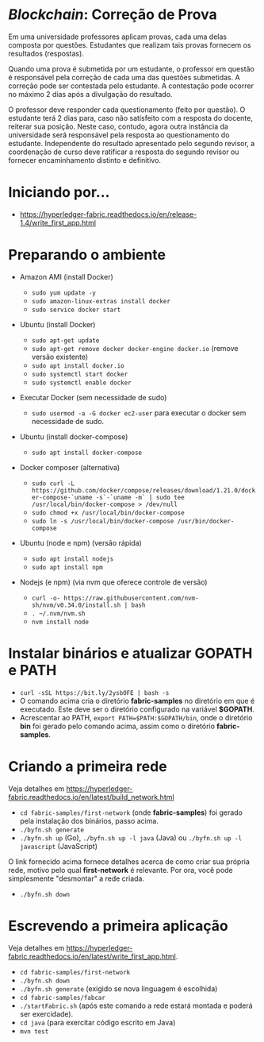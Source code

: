 # _Blockchain_: Correção de Prova

Em uma universidade professores aplicam provas, cada uma delas composta por questões. Estudantes que realizam tais provas fornecem os resultados (respostas).

Quando uma prova é submetida por um estudante, o professor em questão é responsável pela correção de cada uma das questões submetidas. A correção pode ser contestada pelo estudante. A contestação pode ocorrer no máximo 2 dias após a divulgação do resultado.

O professor deve responder cada questionamento (feito por questão). O estudante terá 2 dias para, caso não satisfeito com a resposta do docente, reiterar sua posição. Neste caso, contudo, agora outra instância da universidade será responsável pela resposta ao questionamento do estudante. Independente do resultado apresentado pelo segundo revisor, a coordenação de curso deve ratificar a resposta do segundo revisor ou fornecer encaminhamento distinto e definitivo.

# Iniciando por...

- https://hyperledger-fabric.readthedocs.io/en/release-1.4/write_first_app.html

# Preparando o ambiente

- Amazon AMI (install Docker)

  - `sudo yum update -y`
  - `sudo amazon-linux-extras install docker`
  - `sudo service docker start`

- Ubuntu (install Docker)

  - `sudo apt-get update`
  - `sudo apt-get remove docker docker-engine docker.io` (remove versão existente)
  - `sudo apt install docker.io`
  - `sudo systemctl start docker`
  - `sudo systemctl enable docker`

- Executar Docker (sem necessidade de sudo)

  - `sudo usermod -a -G docker ec2-user` para executar o docker sem necessidade de sudo.
  
- Ubuntu (install docker-compose)
  - `sudo apt install docker-compose` 

- Docker composer (alternativa)
  - `` sudo curl -L https://github.com/docker/compose/releases/download/1.21.0/docker-compose-`uname -s`-`uname -m` | sudo tee /usr/local/bin/docker-compose > /dev/null ``
  - `sudo chmod +x /usr/local/bin/docker-compose`
  - `sudo ln -s /usr/local/bin/docker-compose /usr/bin/docker-compose`

- Ubuntu (node e npm) (versão rápida)
  - `sudo apt install nodejs` 
  - `sudo apt install npm`
  
- Nodejs (e npm) (via nvm que oferece controle de versão)
  - `curl -o- https://raw.githubusercontent.com/nvm-sh/nvm/v0.34.0/install.sh | bash`
  - `. ~/.nvm/nvm.sh`
  - `nvm install node`

# Instalar binários e atualizar GOPATH e PATH

- `curl -sSL https://bit.ly/2ysbOFE | bash -s`
- O comando acima cria o diretório **fabric-samples** no diretório em que é executado. Este deve ser
  o diretório configurado na variável **\$GOPATH**.
- Acrescentar ao PATH, `export PATH=$PATH:$GOPATH/bin`, onde o diretório **bin** foi gerado pelo comando acima, assim como o diretório **fabric-samples**.

# Criando a primeira rede

Veja detalhes em https://hyperledger-fabric.readthedocs.io/en/latest/build_network.html

- `cd fabric-samples/first-network` (onde **fabric-samples**) foi gerado pela instalação dos binários, passo acima.
- `./byfn.sh generate`
- `./byfn.sh up` (Go), `./byfn.sh up -l java` (Java) ou `./byfn.sh up -l javascript` (JavaScript)

O link fornecido acima fornece detalhes acerca de como criar sua própria rede, motivo pelo qual **first-network** é relevante. Por ora, você pode simplesmente "desmontar" a rede criada.

- `./byfn.sh down`

# Escrevendo a primeira aplicação

Veja detalhes em https://hyperledger-fabric.readthedocs.io/en/latest/write_first_app.html.

- `cd fabric-samples/first-network`
- `./byfn.sh down`
- `./byfn.sh generate` (exigido se nova linguagem é escolhida)
- `cd fabric-samples/fabcar`
- `./startFabric.sh` (após este comando a rede estará montada e poderá ser exercidade).
- `cd java` (para exercitar código escrito em Java)
- `mvn test`
